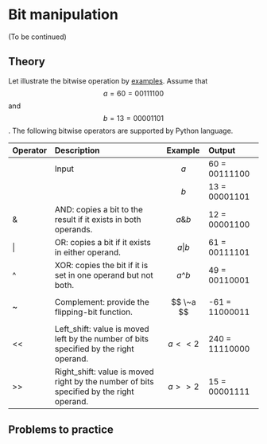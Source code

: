 # Bit manipulation

(To be continued)

## Theory
Let illustrate the bitwise operation by [examples](https://www.tutorialspoint.com/python/bitwise_operators_example.htm). Assume that $$a = 60 = 00111100$$ and $$b = 13 = 00001101$$. The following bitwise operators are supported by Python language.

| Operator | Description                                                                              | Example    |       Output   |
| :---     | :---                                                                                     | :---       |       :---     |
|          | Input                                                                                    | $$a$$      |  60 = 00111100 |
|          |                                                                                          | $$b$$      |  13 = 00001101 |
| &        | AND: copies a bit to the result if it exists in both operands.                           | $$a \& b$$ |  12 = 00001100 |
| \|       | OR: copies a bit if it exists in either operand.                                         | $$a \| b$$ |  61 = 00111101 |
| ^        | XOR: copies the bit if it is set in one operand but not both.                            | $$a \^ b$$ |  49 = 00110001 |
| ~        | Complement: provide the flipping-bit function.                                           | $$ \~a  $$ | -61 = 11000011 |
| <<       | Left_shift: value is moved left by the number of bits specified by the right operand.    | $$a << 2$$ | 240 = 11110000 |
| >>       | Right_shift: value is moved right by the number of bits specified by the right operand.  | $$a >> 2$$ |  15 = 00001111 |


## Problems to practice
